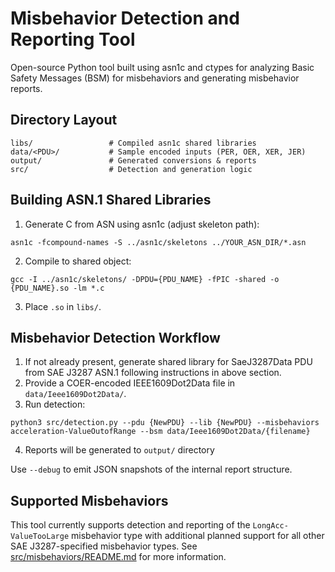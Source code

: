 # Misbehavior Detection and Reporting Tool

Open-source Python tool built using asn1c and ctypes for analyzing Basic Safety Messages (BSM) for misbehaviors and generating misbehavior reports.


## Directory Layout

```
libs/                 # Compiled asn1c shared libraries 
data/<PDU>/           # Sample encoded inputs (PER, OER, XER, JER)
output/               # Generated conversions & reports
src/                  # Detection and generation logic
```

## Building ASN.1 Shared Libraries

1. Generate C from ASN using asn1c (adjust skeleton path):
```
asn1c -fcompound-names -S ../asn1c/skeletons ../YOUR_ASN_DIR/*.asn
```
2. Compile to shared object:
```
gcc -I ../asn1c/skeletons/ -DPDU={PDU_NAME} -fPIC -shared -o {PDU_NAME}.so -lm *.c
```
3. Place `.so` in `libs/`.


## Misbehavior Detection Workflow

1. If not already present, generate shared library for SaeJ3287Data PDU from SAE J3287 ASN.1 following instructions in above section.
2. Provide a COER-encoded IEEE1609Dot2Data file in `data/Ieee1609Dot2Data/`.
3. Run detection:
```
python3 src/detection.py --pdu {NewPDU} --lib {NewPDU} --misbehaviors acceleration-ValueOutofRange --bsm data/Ieee1609Dot2Data/{filename}
```
4. Reports will be generated to `output/` directory

Use `--debug` to emit JSON snapshots of the internal report structure.

## Supported Misbehaviors 

This tool currently supports detection and reporting of the `LongAcc-ValueTooLarge` misbehavior type with additional planned support for all other SAE J3287-specified misbehavior types. See [src/misbehaviors/README.md](src/misbehaviors/README.md) for more information.